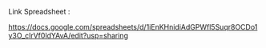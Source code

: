 Link Spreadsheet :

https://docs.google.com/spreadsheets/d/1iEnKHnidiAdGPWfl5Suqr8OCDo1y3O_clrVf0ldYAvA/edit?usp=sharing
